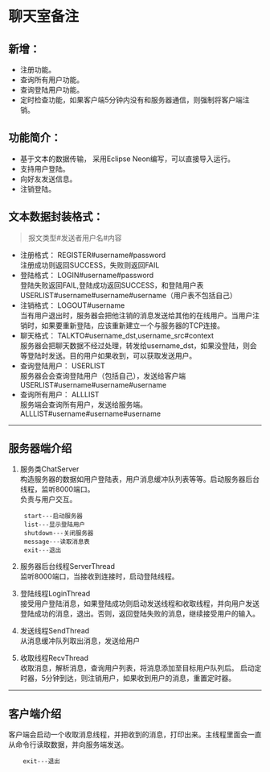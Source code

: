 # 聊天室备注

## 新增：
* 注册功能。
* 查询所有用户功能。
* 查询登陆用户功能。
* 定时检查功能，如果客户端5分钟内没有和服务器通信，则强制将客户端注销。
## 功能简介：
* 基于文本的数据传输， 采用Eclipse Neon编写，可以直接导入运行。
* 支持用户登陆。
* 向好友发送信息。
* 注销登陆。
## 文本数据封装格式：
>报文类型#发送者用户名#内容

* 注册格式：
	REGISTER#username#password  
	注册成功则返回SUCCESS，失败则返回FAIL
* 登陆格式：
	LOGIN#username#password  
	登陆失败返回FAIL,登陆成功返回SUCCESS，和登陆用户表  
	USERLIST#username#username#username（用户表不包括自己）
* 注销格式：
	LOGOUT#username  
	当有用户退出时，服务器会把他注销的消息发送给其他的在线用户。当用户注销时，如果要重新登陆，应该重新建立一个与服务器的TCP连接。
* 聊天格式：
	TALKTO#username_dst,username_src#context  
	服务器会把聊天数据不经过处理，转发给username_dst，如果没登陆，则会等登陆时发送。目的用户如果收到，可以获取发送用户。
* 查询登陆用户：
	USERLIST  
	服务器会会查询登陆用户（包括自己），发送给客户端  
	USERLIST#username#username#username
* 查询所有用户：
	ALLLIST  
	服务端会查询所有用户，发送给服务端。  
	ALLLIST#username#username#username
***
## 服务器端介绍
1. 服务类ChatServer  
	构造服务器的数据如用户登陆表，用户消息缓冲队列表等等。启动服务器后台线程，监听8000端口。   
	负责与用户交互。

		start---启动服务器
		list---显示登陆用户
		shutdown---关闭服务器
		message---读取消息表
		exit---退出

2. 服务器后台线程ServerThread  
	监听8000端口，当接收到连接时，启动登陆线程。
3. 登陆线程LoginThread  
	接受用户登陆消息，如果登陆成功则启动发送线程和收取线程，并向用户发送登陆成功的消息，退出。否则，返回登陆失败的消息，继续接受用户的输入。
4. 发送线程SendThread  
	从消息缓冲队列取出消息，发送给用户
5. 收取线程RecvThread  
	收取消息，解析消息，查询用户列表，将消息添加至目标用户队列后。 启动定时器，5分钟到达，则注销用户，如果收到用户的消息，重置定时器。

***
## 客户端介绍
客户端会启动一个收取消息线程，并把收到的消息，打印出来。主线程里面会一直从命令行读取数据，并向服务端发送。  

		exit---退出